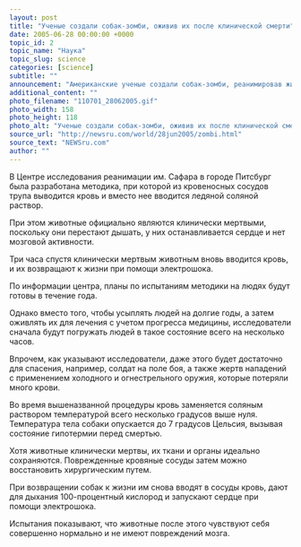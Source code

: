 ```yaml
---
layout: post
title: "Ученые создали собак-зомби, оживив их после клинической смерти"
date: 2005-06-28 00:00:00 +0000
topic_id: 2
topic_name: "Наука"
topic_slug: science
categories: [science]
subtitle: ""
announcement: "Американские ученые создали собак-зомби, реанимировав животных спустя несколько часов клинической смерти. В ближайшие несколько лет могут начаться аналогичные испытания на людях, считает News.com.au."
additional_content: ""
photo_filename: "110701_28062005.gif"
photo_width: 158
photo_height: 118
photo_alt: "Ученые создали собак-зомби, оживив их после клинической смерти"
source_url: "http://newsru.com/world/28jun2005/zombi.html"
source_text: "NEWSru.com"
author: ""
---
```

В Центре исследования реанимации им. Сафара в городе Питсбург была разработана методика, при которой из кровеносных сосудов трупа выводится кровь и вместо нее вводится ледяной соляной раствор.

При этом животные официально являются клинически мертвыми, поскольку они перестают дышать, у них останавливается сердце и нет мозговой активности.

Три часа спустя клинически мертвым животным вновь вводится кровь, и их возвращают к жизни при помощи электрошока.

По информации центра, планы по испытаниям методики на людях будут готовы в течение года.

Однако вместо того, чтобы усыплять людей на долгие годы, а затем оживлять их для лечения с учетом прогресса медицины, исследователи сначала будут погружать людей в такое состояние всего на несколько часов.

Впрочем, как указывают исследователи, даже этого будет достаточно для спасения, например, солдат на поле боя, а также жертв нападений с применением холодного и огнестрельного оружия, которые потеряли много крови.

Во время вышеназванной процедуры кровь заменяется соляным раствором температурой всего несколько градусов выше нуля. Температура тела собаки опускается до 7 градусов Цельсия, вызывая состояние гипотермии перед смертью.

Хотя животные клинически мертвы, их ткани и органы идеально сохраняются. Поврежденные кровяные сосуды затем можно восстановить хирургическим путем.

При возвращении собак к жизни им снова вводят в сосуды кровь, дают для дыхания 100-процентный кислород и запускают сердце при помощи электрошока.

Испытания показывают, что животные после этого чувствуют себя совершенно нормально и не имеют повреждений мозга.
